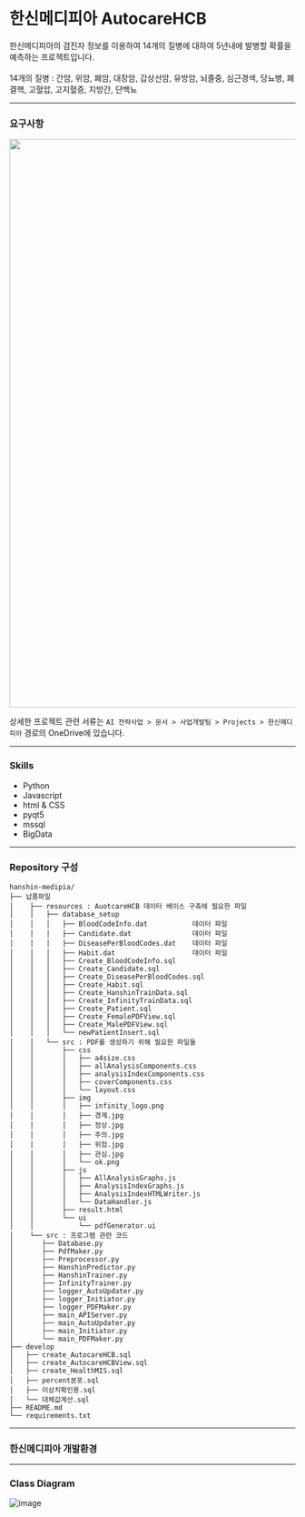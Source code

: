 # 한신메디피아 AutocareHCB

한신메디피아의 검진자 정보를 이용하여 14개의 질병에 대하여 5년내에 발병할 확률을 예측하는 프로젝트입니다. <br><br>
14개의 질병 : 간암, 위암, 폐암, 대장암, 갑상선암, 유방암, 뇌졸중, 심근경색, 당뇨병, 폐결핵, 고혈압, 고지혈증, 지방간, 단백뇨

-----
### 요구사항

<img src="https://user-images.githubusercontent.com/116786798/231621857-9677c6db-0f10-450b-8fe5-61c07ce14af2.png" width="700" height="1000">

상세한 프로젝트 관련 서류는 `AI 전략사업 > 문서 > 사업개발팀 > Projects > 한신메디피아` 경로의 OneDrive에 있습니다.

-----
### Skills
- Python
- Javascript
- html & CSS
- pyqt5
- mssql
- BigData

-----
### Repository 구성
```plain text
hanshin-medipia/
├── 납품파일
│    ├── resources : AuotcareHCB 데이터 베이스 구축에 필요한 파일
│    │   ├── database_setup
│    │   │   ├── BloodCodeInfo.dat           데이터 파일
│    │   │   ├── Candidate.dat               데이터 파일
│    │   │   ├── DiseasePerBloodCodes.dat    데이터 파일
│    │   │   ├── Habit.dat                   데이터 파일
│    │   │   ├── Create_BloodCodeInfo.sql
│    │   │   ├── Create_Candidate.sql
│    │   │   ├── Create_DiseasePerBloodCodes.sql
│    │   │   ├── Create_Habit.sql
│    │   │   ├── Create_HanshinTrainData.sql
│    │   │   ├── Create_InfinityTrainData.sql
│    │   │   ├── Create_Patient.sql
│    │   │   ├── Create_FemalePDFView.sql
│    │   │   ├── Create_MalePDFView.sql
│    │   │   └── newPatientInsert.sql
│    │   └── src : PDF를 생성하기 위해 필요한 파일들
│    │       ├── css
│    │       │   ├── a4size.css
│    │       │   ├── allAnalysisComponents.css
│    │       │   ├── analysisIndexComponents.css
│    │       │   ├── coverComponents.css
│    │       │   └── layout.css
│    │       ├── img
│    │       │   ├── infinity_logo.png
│    │       │   ├── 경계.jpg
│    │       │   ├── 정상.jpg
│    │       │   ├── 주의.jpg
│    │       │   ├── 위험.jpg
│    │       │   ├── 관심.jpg
│    │       │   └── ok.png
│    │       ├── js
│    │       │   ├── AllAnalysisGraphs.js
│    │       │   ├── AnalysisIndexGraphs.js
│    │       │   ├── AnalysisIndexHTMLWriter.js
│    │       │   └── DataHandler.js
│    │       ├── result.html
│    │       └── ui
│    │           └── pdfGenerator.ui
│    └── src : 프로그램 관련 코드
│       ├── Database.py
│       ├── PdfMaker.py
│       ├── Preprocessor.py
│       ├── HanshinPredictor.py
│       ├── HanshinTrainer.py
│       ├── InfinityTrainer.py
│       ├── logger_AutoUpdater.py
│       ├── logger_Initiator.py
│       ├── logger_PDFMaker.py
│       ├── main_APIServer.py
│       ├── main_AutoUpdater.py
│       ├── main_Initiator.py
│       └── main_PDFMaker.py
├── develop
│   ├── create_AutocareHCB.sql
│   ├── create_AutocareHCBView.sql
│   ├── create_HealthMIS.sql
│   ├── percent분포.sql
│   ├── 이상치확인용.sql
│   └── 대체값계산.sql
├── README.md
└── requirements.txt
```

-----

### 한신메디피아 개발환경



-----

### Class Diagram


![image](https://user-images.githubusercontent.com/116786798/232376042-44b02efc-73c5-43bf-8022-082a47a54983.png)

